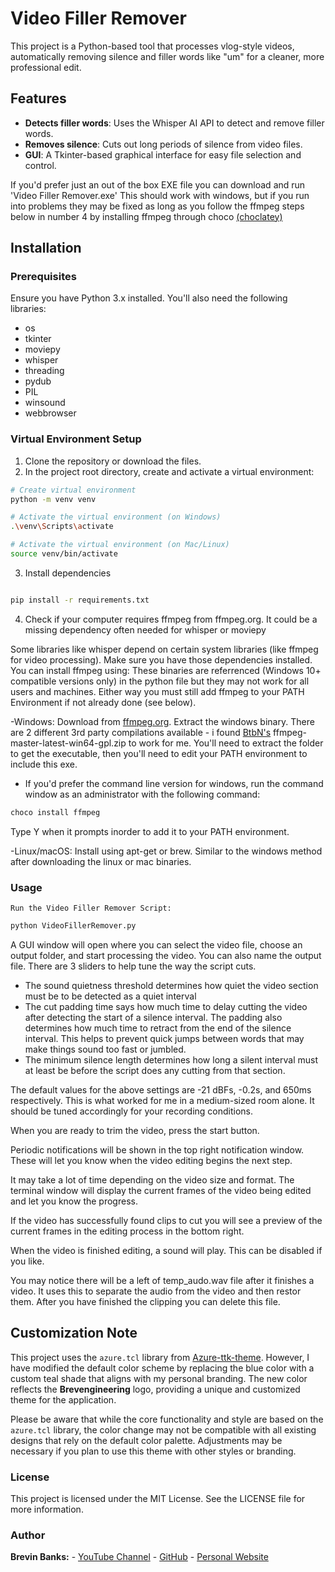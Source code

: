 # Video Filler Remover

This project is a Python-based tool that processes vlog-style videos, automatically removing silence and filler words like "um" for a cleaner, more professional edit.

## Features
- **Detects filler words**: Uses the Whisper AI API to detect and remove filler words.
- **Removes silence**: Cuts out long periods of silence from video files.
- **GUI**: A Tkinter-based graphical interface for easy file selection and control.


If you'd prefer just an out of the box EXE file you can download and run 'Video Filler Remover.exe'
This should work with windows, but if you run into problems they may be fixed as long as you follow the ffmpeg steps below in number 4 by installing ffmpeg through choco [(choclatey)](https://chocolatey.org/install)

## Installation

### Prerequisites
Ensure you have Python 3.x installed. You'll also need the following libraries:

- os
- tkinter
- moviepy
- whisper
- threading
- pydub
- PIL
- winsound
- webbrowser

### Virtual Environment Setup
1. Clone the repository or download the files.
2. In the project root directory, create and activate a virtual environment:

```bash
# Create virtual environment
python -m venv venv

# Activate the virtual environment (on Windows)
.\venv\Scripts\activate

# Activate the virtual environment (on Mac/Linux)
source venv/bin/activate

```
3. Install dependencies
```bash

pip install -r requirements.txt

```
4. Check if your computer requires ffmpeg from ffmpeg.org. It could be a missing dependency often needed for whisper or moviepy

Some libraries like whisper depend on certain system libraries (like ffmpeg for video processing). Make sure you have those dependencies installed. You can install ffmpeg using:
These binaries are referrenced (Windows 10+ compatible versions only) in the python file but they may not work for all users and machines. Either way you must still add ffmpeg to your PATH Environment if not already done (see below).

-Windows: Download from [ffmpeg.org](https://www.ffmpeg.org/download.html). Extract the windows binary. There are 2 different 3rd party compilations available - i found [BtbN's](https://github.com/BtbN/FFmpeg-Builds/releases)  ffmpeg-master-latest-win64-gpl.zip to work for me. You'll need to extract the folder to get the executable, then you'll need to edit your PATH environment to include this exe.
- If you'd prefer the command line version for windows, run the command window as an administrator with the following command:
```bash
choco install ffmpeg
```
Type Y when it prompts inorder to add it to your PATH environment.


-Linux/macOS: Install using apt-get or brew. Similar to the windows method after downloading the linux or mac binaries.


### Usage

    Run the Video Filler Remover Script:

```bash
python VideoFillerRemover.py

```
A GUI window will open where you can select the video file, choose an output folder, and start processing the video.
You can also name the output file.
There are 3 sliders to help tune the way the script cuts.
- The sound quietness threshold determines how quiet the video section must be to be detected as a quiet interval
- The cut padding time says how much time to delay cutting the video after detecting the start of a silence interval. The padding also determines how much time to retract from the end of the silence interval. This helps to prevent quick jumps between words that may make things sound too fast or jumbled.
- The minimum silence length determines how long a silent interval must at least be before the script does any cutting from that section.

The default values for the above settings are -21 dBFs, -0.2s, and 650ms respectively. This is what worked for me in a medium-sized room alone.
It should be tuned accordingly for your recording conditions.

When you are ready to trim the video, press the start button.

Periodic notifications will be shown in the top right notification window. These will let you know when the video editing begins the next step.

It may take a lot of time depending on the video size and format. The terminal window will display the current frames of the video being edited and let you know the progress.

If the video has successfully found clips to cut you will see a preview of the current frames in the editing process in the bottom right.

When the video is finished editing, a sound will play. This can be disabled if you like.


You may notice there will be a left of temp_audo.wav file after it finishes a video. It uses this to separate the audio from the video and then restor them. After you have finished the clipping you can delete this file.

## Customization Note

This project uses the `azure.tcl` library from [Azure-ttk-theme](https://github.com/rdbende/Azure-ttk-theme). However, I have modified the default color scheme by replacing the blue color with a custom teal shade that aligns with my personal branding. The new color reflects the **Brevengineering** logo, providing a unique and customized theme for the application.

Please be aware that while the core functionality and style are based on the `azure.tcl` library, the color change may not be compatible with all existing designs that rely on the default color palette. Adjustments may be necessary if you plan to use this theme with other styles or branding.


### License

This project is licensed under the MIT License. See the LICENSE file for more information.

### Author

**Brevin Banks:**
        - [YouTube Channel](https://www.youtube.com/@Brevengineering)
        - [GitHub](https://github.com/Brevinbanks)
        - [Personal Website](https://brevinbanks.github.io/)

```bash

